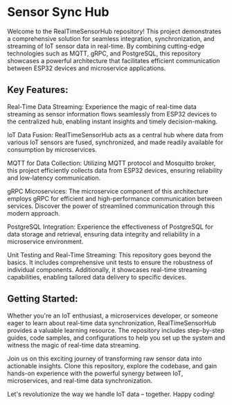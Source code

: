 # Sensor Sync Hub 
Welcome to the RealTimeSensorHub repository! This project demonstrates a comprehensive solution for seamless integration, synchronization, and streaming of IoT sensor data in real-time. By combining cutting-edge technologies such as MQTT, gRPC, and PostgreSQL, this repository showcases a powerful architecture that facilitates efficient communication between ESP32 devices and microservice applications.

## Key Features:

Real-Time Data Streaming: Experience the magic of real-time data streaming as sensor information flows seamlessly from ESP32 devices to the centralized hub, enabling instant insights and timely decision-making.

IoT Data Fusion: RealTimeSensorHub acts as a central hub where data from various IoT sensors are fused, synchronized, and made readily available for consumption by microservices.

MQTT for Data Collection: Utilizing MQTT protocol and Mosquitto broker, this project efficiently collects data from ESP32 devices, ensuring reliability and low-latency communication.

gRPC Microservices: The microservice component of this architecture employs gRPC for efficient and high-performance communication between services. Discover the power of streamlined communication through this modern approach.

PostgreSQL Integration: Experience the effectiveness of PostgreSQL for data storage and retrieval, ensuring data integrity and reliability in a microservice environment.

Unit Testing and Real-Time Streaming: This repository goes beyond the basics. It includes comprehensive unit tests to ensure the robustness of individual components. Additionally, it showcases real-time streaming capabilities, enabling tailored data delivery to specific devices.

## Getting Started:
Whether you're an IoT enthusiast, a microservices developer, or someone eager to learn about real-time data synchronization, RealTimeSensorHub provides a valuable learning resource. The repository includes step-by-step guides, code samples, and configurations to help you set up the system and witness the magic of real-time data streaming.

Join us on this exciting journey of transforming raw sensor data into actionable insights. Clone this repository, explore the codebase, and gain hands-on experience with the powerful synergy between IoT, microservices, and real-time data synchronization.

Let's revolutionize the way we handle IoT data – together. Happy coding!


